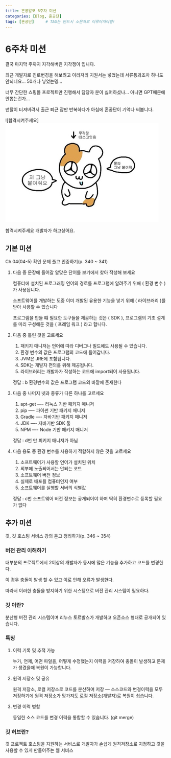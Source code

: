 ```yaml
---
title: 혼공얄코 6주차 미션
categories: [Blog, 혼공단]
tags: [혼공단]		# TAG는 반드시 소문자로 이루어져야함!
---
```


# 6주차 미션

결국 마지막 주까지 지각해버린 지각쟁이 입니다.

최근 개발자로 진로변경을 해보려고 이리저리 지원서는 넣었는데 서류통과조차 하나도 안되네요… 50개나 넣었는뎅…

너무 간단한 쇼핑몰 프로젝트만 진행해서 담당자 분이 싫어하셨나... 아니면 GPT때문에 안뽑는건가...

맨탈이 터져버려서 출근 퇴근 잠만 반복하다가 아침에 혼공단이 기억나 써봅니다.

![합격시켜주세요]<img src="..\assets\img\post\4\합격시켜줘요.jpg">

합격시켜주세요 개발자가 하고싶어요.


## 기본 미션

Ch.04(04-5) 확인 문제 풀고 인증하기(p. 340 ~ 341)

1. 다음 중 문장에 들어갈 알맞은 단어를 보기에서 찾아 작성해 보세요
    
    컴퓨터에 설치된 프로그래밍 언어의 경로를 프로그램에 알려주기 위해 ( 환경 변수 )가 사용됩니다.
    
    소프트웨어를 개발하는 도중 이미 개발된 유용한 기능을 넣기 위해 ( 라이브러리 )를 받아 사용할 수 있습니다
    
    프로그램을 만들 떄 필요한 도구들을 제공하는 것은 ( SDK ), 프로그램의 기초 설계를 미리 구성해둔 것을 ( 프레임 워크 ) 라고 합니다.
    
2. 다음 중 틀린 것을 고르세요
    1. 패키지 매니저는 언어에 따라 디버그나 빌드에도 사용될 수 있습니다.
    2. 환경 변수의 값은 프로그램의 코드에 들어갑니다.
    3. JVM은 JRE에 포함됩니다.
    4. SDK는 개발자 편의를 위해 제공됩니다.
    5. 라이브러리는 개발자가 작성하는 코드에 import되어 사용됩니다.
    
    정답 : b 환경변수의 값은 프로그램 코드외 바깥에 존재한다
    
3. 다음 중 나머지 넷과 종류가 다른 하나를 고르세요
    1. apt-get —- 리눅스 기반 패키지 매니저
    2. pip —- 파이썬 기반 패키지 매니저
    3. Gradle —- 자바기반 패키지 매니저
    4. JDK —- 자바기반 SDK 툴
    5. NPM   —- Node 기반 패키지 매니저
    
    정답 : d번 만 피키지 매니저가 아님
    
4. 다음 용도 중 환경 변수를 사용하기 적합하지 않은 것을 고르세요
    1. 소프트웨어가 사용할 언어가 설치된 위치
    2. 외부에 노출되어서는 안되는 코드
    3. 소프트웨어 버전 정보
    4. 실제로 배포될 컴퓨터인지 여부
    5. 소프트웨어를 실행할 서버의 식별값
    
    정답 : c번 소프트웨어 버전 정보는 공개되어야 하며 딱히 환경변수로 등록할 필요가 없다
    

## 추가 미션

깃, 깃 호스팅 서비스 강의 듣고 정리하기(p. 346 ~ 354)

### 버전 관리 이해하기

대부분의 프로젝트에서 2이상의 개발자가 동시에 많은 기능을 추가하고 코드를 변경한다.

이 경우 충돌이 발생 할 수 있고 이로 인해 오류가 발생한다.

따라서 이러한 충돌을 방지하기 위한 시스템으로 버전 관리 시스템이 필요하다.  

### 깃 이란?  

분산형 버전 관리 시스템이며 리누스 토르발스가 개발하고 오픈소스 형태로 공개되어 있습니다.

### 특징 

1. 이력 기록 및 추적 가능
    
    누가, 언제, 어떤 파일을, 어떻게 수정했는지 이력을 저장하여 충돌이 발생하고 문제가 생겼을때 복원이 가능합니다.
    
2. 원격 저장소 및 공유
    
    원격 저장소, 로컬 저장소로 코드를 분산하여 저장 — 소스코드와 변경이력을 모두 저장하기에 원격 저장소가 망가져도 로컬 저장소(개발자)로 복원이 쉽습니다.
    
3.  변경 이력 병합
    
    동일한 소스 코드를 변경 이력을 통합할 수 있습니다.  (git merge)
    

### 깃 허브란?

깃 프로젝트 호스팅을 지원하는 서비스로 개발자가 손쉽게 원격저장소로 지정하고 깃을 사용할 수 있게 만들어주는 웹 서비스
